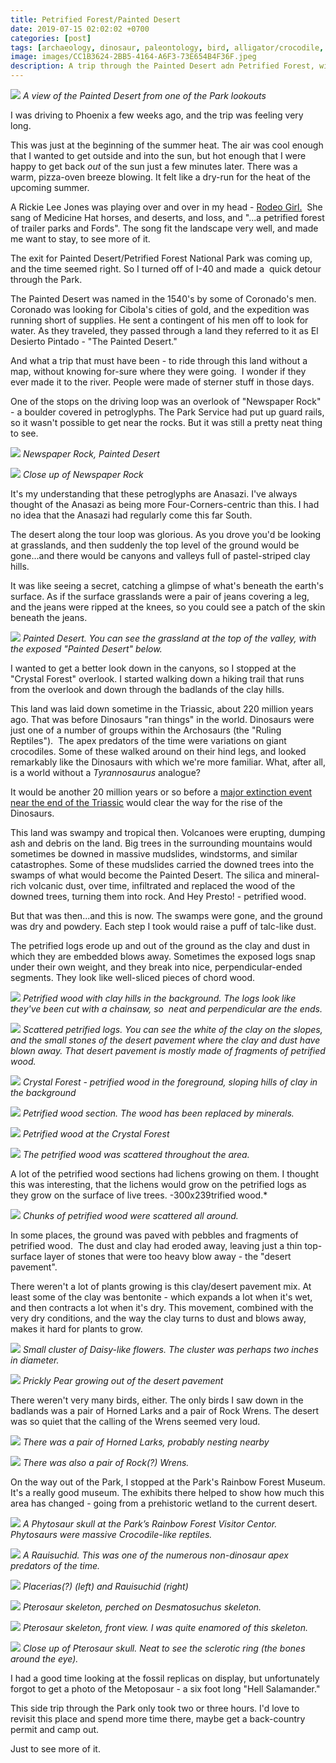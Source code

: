 ```yaml
---
title: Petrified Forest/Painted Desert
date: 2019-07-15 02:02:02 +0700
categories: [post]
tags: [archaeology, dinosaur, paleontology, bird, alligator/crocodile, salamander]
image: images/CC1B3624-2BB5-4164-A6F3-73E654B4F36F.jpeg
description: A trip through the Painted Desert adn Petrified Forest, with a stop for fossils
---
```


![](images/CC1B3624-2BB5-4164-A6F3-73E654B4F36F.jpeg) *A view of the Painted Desert from one of the Park lookouts*

I was driving to Phoenix a few weeks ago, and the trip was feeling very long.

This was just at the beginning of the summer heat. The air was cool enough that I wanted to get outside and into the sun, but hot enough that I were happy to get back _out_ of the sun just a few minutes later. There was a warm, pizza-oven breeze blowing. It felt like a dry-run for the heat of the upcoming summer.

A Rickie Lee Jones was playing over and over in my head - [Rodeo Girl.](https://www.youtube.com/watch?v=XZyN6yY4n-k)  She sang of Medicine Hat horses, and deserts, and loss, and "...a petrified forest of trailer parks and Fords". The song fit the landscape very well, and made me want to stay, to see more of it.

The exit for Painted Desert/Petrified Forest National Park was coming up, and the time seemed right. So I turned off of I-40 and made a  quick detour through the Park.


The Painted Desert was named in the 1540's by some of Coronado's men. Coronado was looking for Cibola's cities of gold, and the expedition was running short of supplies. He sent a contingent of his men off to look for water. As they traveled, they passed through a land they referred to it as El Desierto Pintado - "The Painted Desert."

And what a trip that must have been - to ride through this land without a map, without knowing for-sure where they were going.  I wonder if they ever made it to the river. People were made of sterner stuff in those days.

One of the stops on the driving loop was an overlook of "Newspaper Rock" - a boulder covered in petroglyphs. The Park Service had put up guard rails, so it wasn't possible to get near the rocks. But it was still a pretty neat thing to see.

![](images/5BFF286D-453A-40A3-B875-77DA35E1CCDB.jpeg) *Newspaper Rock, Painted Desert*

![](images/85536A60-943B-4F09-977B-82F0B863626D.jpeg) *Close up of Newspaper Rock*

It's my understanding that these petroglyphs are Anasazi. I've always thought of the Anasazi as being more Four-Corners-centric than this. I had no idea that the Anasazi had regularly come this far South.

The desert along the tour loop was glorious. As you drove you'd be looking at grasslands, and then suddenly the top level of the ground would be gone...and there would be canyons and valleys full of pastel-striped clay hills.

It was like seeing a secret, catching a glimpse of what's beneath the earth's surface. As if the surface grasslands were a pair of jeans covering a leg, and the jeans were ripped at the knees, so you could see a patch of the skin beneath the jeans.

![](images/DA7559AF-D620-4ED0-B97A-F8203B484367.jpeg) *Painted Desert. You can see the grassland at the top of the valley, with the exposed "Painted Desert" below.*

I wanted to get a better look down in the canyons, so I stopped at the "Crystal Forest" overlook. I started walking down a hiking trail that runs from the overlook and down through the badlands of the clay hills.

This land was laid down sometime in the Triassic, about 220 million years ago. That was before Dinosaurs "ran things" in the world. Dinosaurs were just one of a number of groups within the Archosaurs (the "Ruling Reptiles").  The apex predators of the time were variations on giant crocodiles. Some of these walked around on their hind legs, and looked remarkably like the Dinosaurs with which we're more familiar. What, after all, is a world without a _Tyrannosaurus_ analogue?

It would be another 20 million years or so before a [major extinction event near the end of the Triassic](https://en.wikipedia.org/wiki/Triassic%E2%80%93Jurassic_extinction_event) would clear the way for the rise of the Dinosaurs.

This land was swampy and tropical then. Volcanoes were erupting, dumping ash and debris on the land. Big trees in the surrounding mountains would sometimes be downed in massive mudslides, windstorms, and similar catastrophes. Some of these mudslides carried the downed trees into the swamps of what would become the Painted Desert. The silica and mineral-rich volcanic dust, over time, infiltrated and replaced the wood of the downed trees, turning them into rock. And Hey Presto! - petrified wood.

But that was then...and this is now. The swamps were gone, and the ground was dry and powdery. Each step I took would raise a puff of talc-like dust.

The petrified logs erode up and out of the ground as the clay and dust in which they are embedded blows away. Sometimes the exposed logs snap under their own weight, and they break into nice, perpendicular-ended segments. They look like well-sliced pieces of chord wood.

![](images/FA041459-A469-4E54-8734-5B5A2996B6E4.jpeg) *Petrified wood with clay hills in the background. The logs look like they've been cut with a chainsaw, so  neat and perpendicular are the ends.*

![](images/37E36110-3188-4663-97E5-5D7A01A737BA.jpeg) *Scattered petrified logs. You can see the white of the clay on the slopes, and the small stones of the desert pavement where the clay and dust have blown away. That desert pavement is mostly made of fragments of petrified wood.*

![](images/4FAB490F-85C8-4680-A107-952E3A0543CE.jpeg) *Crystal Forest - petrified wood in the foreground, sloping hills of clay in the background*

![](images/23CFAE03-1427-4558-A8B6-9F25BB33C68F.jpeg) *Petrified wood section. The wood has been replaced by minerals.*

![](images/5DE26A44-BD78-4B6A-B22C-D0C0E620D7C2.jpeg) *Petrified wood at the Crystal Forest*

![](images/8150B89B-8367-4219-9ECF-87C9E360E36D.jpeg) *The petrified wood was scattered throughout the area.*

A lot of the petrified wood sections had lichens growing on them. I thought this was interesting, that the lichens would grow on the petrified logs as they grow on the surface of live trees.
-300x239trified wood.*

![](images/DC4D3A95-4CFA-4477-91D8-C339A87FA0E6.jpeg) *Chunks of petrified wood were scattered all around.*

In some places, the ground was paved with pebbles and fragments of petrified wood.  The dust and clay had eroded away, leaving just a thin top-surface layer of stones that were too heavy blow away - the "desert pavement".

There weren't a lot of plants growing is this clay/desert pavement mix. At least some of the clay was bentonite - which expands a lot when it's wet, and then contracts a lot when it's dry. This movement, combined with the very dry conditions, and the way the clay turns to dust and blows away, makes it hard for plants to grow.

![](images/C89C3BFF-2699-4D0D-B0DB-188DCFACE473.jpeg) *Small cluster of Daisy-like flowers. The cluster was perhaps two inches in diameter.*

![](images/904CA507-B4F4-4745-AA8D-19460FB4010F.jpeg) *Prickly Pear growing out of the desert pavement*

There weren't very many birds, either. The only birds I saw down in the badlands was a pair of Horned Larks and a pair of Rock Wrens. The desert was so quiet that the calling of the Wrens seemed very loud.

![](images/470984D8-34E9-427A-9BDA-458B53EF2858.jpeg) *There was a pair of Horned Larks, probably nesting nearby*

![](images/84885377-84C7-4139-B43E-50ED570EFAFB-1024x756.jpeg) *There was also a pair of Rock(?) Wrens.*

On the way out of the Park, I stopped at the Park's Rainbow Forest Museum. It's a really good museum. The exhibits there helped to show how much this area has changed - going from a prehistoric wetland to the current desert.

![](images/B85DC95E-0CA2-4FA8-8D1A-CA207B881FF9.jpeg) *A Phytosaur skull at the Park’s Rainbow Forest Visitor Centor. Phytosaurs were massive Crocodile-like reptiles.*

![](images/5080E91B-49BA-4CE2-8E97-782188595F1C.jpeg) *A Rauisuchid. This was one of the numerous non-dinosaur apex predators of the time.*

![](images/DADFD3DC-5A1F-4EEA-A932-633CD74807B7.jpeg) *Placerias(?) (left) and Rauisuchid (right)*

![](images/5C7442D5-0974-4CB8-B127-90A87F50A1D4.jpeg) *Pterosaur skeleton, perched on _Desmatosuchus_ skeleton.*

![](images/614EE6B4-3860-4DE8-AC19-7AC79C59A9EA.jpeg) *Pterosaur skeleton, front view. I was quite enamored of this skeleton.*

![](images/DD6F159C-61BD-40F1-AAFE-17697AE3180B.jpeg) *Close up of Pterosaur skull. Neat to see the sclerotic ring (the bones around the eye).*

I had a good time looking at the fossil replicas on display, but unfortunately forgot to get a photo of the Metoposaur - a six foot long "Hell Salamander."

This side trip through the Park only took two or three hours. I'd love to revisit this place and spend more time there, maybe get a back-country permit and camp out.

Just to see more of it.